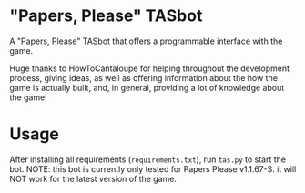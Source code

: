 # "Papers, Please" TASbot
A "Papers, Please" TASbot that offers a programmable interface with the game.

Huge thanks to HowToCantaloupe for helping throughout the development process, giving ideas, as well as offering information about the how the game is actually built, and, in general, providing a lot of knowledge about the game!

# Usage
After installing all requirements (`requirements.txt`), run `tas.py` to start the bot.
NOTE: this bot is currently only tested for Papers Please v1.1.67-S. it will NOT work for the latest version of the game.
